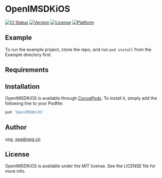 # OpenIMSDKiOS

[![CI Status](https://img.shields.io/travis/xpg/OpenIMSDKiOS.svg?style=flat)](https://travis-ci.org/xpg/OpenIMSDKiOS)
[![Version](https://img.shields.io/cocoapods/v/OpenIMSDKiOS.svg?style=flat)](https://cocoapods.org/pods/OpenIMSDKiOS)
[![License](https://img.shields.io/cocoapods/l/OpenIMSDKiOS.svg?style=flat)](https://cocoapods.org/pods/OpenIMSDKiOS)
[![Platform](https://img.shields.io/cocoapods/p/OpenIMSDKiOS.svg?style=flat)](https://cocoapods.org/pods/OpenIMSDKiOS)

## Example

To run the example project, clone the repo, and run `pod install` from the Example directory first.

## Requirements

## Installation

OpenIMSDKiOS is available through [CocoaPods](https://cocoapods.org). To install
it, simply add the following line to your Podfile:

```ruby
pod 'OpenIMSDKiOS'
```

## Author

xpg, xpg@xpg.cn

## License

OpenIMSDKiOS is available under the MIT license. See the LICENSE file for more info.
